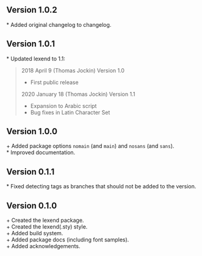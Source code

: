 Version 1.0.2
-------------

\* Added original changelog to changelog.  


Version 1.0.1
-------------

\* Updated lexend to 1.1:

> 2018 April 9 (Thomas Jockin) Version 1.0
>
> - First public release
>
> 2020 January 18 (Thomas Jockin) Version 1.1
>
> - Expansion to Arabic script
> - Bug fixes in Latin Character Set


Version 1.0.0
-------------

\+ Added package options `nomain` (and `main`) and `nosans` (and `sans`).  
\* Improved documentation.  


Version 0.1.1
-------------

\* Fixed detecting tags as branches that should not be added to the version.  


Version 0.1.0
-------------

\+ Created the lexend package.  
\+ Created the lexend(.sty) style.  
\+ Added build system.  
\+ Added package docs (including font samples).  
\+ Added acknowledgements.  
